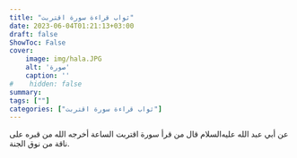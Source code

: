 ```yaml
---
title: "ثواب قراءة سورة اقتربت"
date: 2023-06-04T01:21:13+03:00
draft: false
ShowToc: False
cover:
    image: img/hala.JPG
    alt: 'صورة'
    caption: ''
#    hidden: false
summary: 
tags: [""]
categories: ["ثواب قراءة سورة اقتربت"]
---
```

عن أبي
عبد الله عليه‌السلام قال من قرأ سورة اقتربت الساعة أخرجه الله من قبره على
ناقة من نوق الجنة.

